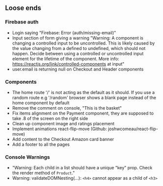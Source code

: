 ## Loose ends
### Firebase auth
- Login saying "Firebase: Error (auth/missing-email)"
- Input section of form giving a warning "Warning: A component is changing a controlled input to be uncontrolled. This is likely caused by the value changing from a defined to undefined, which should not happen. Decide between using a controlled or uncontrolled input element for the lifetime of the component. More info: https://reactjs.org/link/controlled-components
    at input"
- user.email is returning null on Checkout and Header components

### Components
- The home route '/' is not acting as the default as it should. If you use a random route e.g '/random' browser shows a blank page instead of the home component by default
- Remove the comment on console, "This is the basket"
- Fix items alignment on the Payment component, they are supposed to take .8 of the screen on the right side
- Clean up component image and ratings placement
- Implement animations react-flip-move (Github: joshwcomeau/react-flip-move)
- Add content to the Checkout Amazon card banner
- Add a footer to all the pages

### Console Warnings
- "Warning: Each child in a list should have a unique "key" prop. Check the render method of `Product`."
- Warning: validateDOMNesting(...): `<h4>` cannot appear as a child of `<h3>`